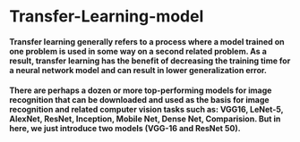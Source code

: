 # Transfer-Learning-model

#### Transfer learning generally refers to a process where a model trained on one problem is used in some way on a second related problem. As a result, transfer learning has the benefit of decreasing the training time for a neural network model and can result in lower generalization error.

#### There are perhaps a dozen or more top-performing models for image recognition that can be downloaded and used as the basis for image recognition and related computer vision tasks such as: VGG16, LeNet-5, AlexNet, ResNet, Inception, Mobile Net, Dense Net, Comparision. But in here, we  just introduce two models (VGG-16 and ResNet 50).
